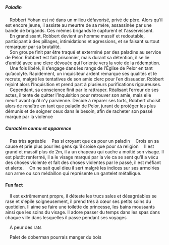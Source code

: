 ##### Paladin  

 Robbert Yohan est né dans un milieu défavorisé, privé de père. Alors qu'il est encore jeune, il assiste au meurtre de sa mère, assassinée par une bande de brigands. Ces mêmes brigands le capturent et l'asservissent.  
 En grandissant, Robbert devient un homme massif et redoutable, participant à des pillages, intimidations et agressions, et se faisant surtout remarquer par sa brutalité.  
 Son groupe finit par être traqué et exterminé par des paladins au service de Pelor. Robbert est fait prisonnier, mais durant sa détention, il se lie d’amitié avec une clerc dévouée qui l’oriente vers la voie de la rédemption.  
 Une fois libéré, il s’engage dans les rangs de l’Église de Pelor en tant qu’acolyte. Rapidement, un inquisiteur ardent remarque ses qualités et le recrute, malgré les tentatives de son amie clerc pour l’en dissuader. Robbert rejoint alors l’Inquisition et prend part à plusieurs purifications rigoureuses.  
 Cependant, sa conscience finit par le rattraper. Réalisant l’erreur de ses actes, il tente de quitter l’Inquisition pour retrouver son amie, mais elle meurt avant qu'il n'y parvienne. Décidé à réparer ses torts, Robbert choisit alors de renaître en tant que paladin de Pelor, jurant de protéger les plus démunis et de soigner ceux dans le besoin, afin de racheter son passé marqué par la violence

##### Caractère connu et apparence
 Pas très agréable
 Pas si croyant que ca pour un paladin
 Crois en sa cause et prie plus pour les gens qu'il croise que pour sa religion
 Il est grand et massif plus de 2m, il a un chapeau qui cache a moitié son visage. Il est plutôt renfermé, il a le visage marqué par la vie ca se sent qu'il a vécu des choses violente et fait des choses violentes par le passé, il est méfiant et alerte. 
 On ne sait quel dieu il sert malgré les indices sur ses armoiries son arme ou son médaillon qui représente un gantelet métallique. 

#### Fun fact

 Il est extrêmement propre, il déteste les trucs sales et désagréables se rase et s'épile soigneusement, il prend très à cœur ses petits soins du quotidien. Il aime se faire une toilette de princesse, les bains moussants ainsi que les soins du visage. Il adore passer du temps dans les spas dans chaque ville dans lesquelles il passe pendant ses voyages

 A peur des rats

 Palet de doberman pourrais manger du bois